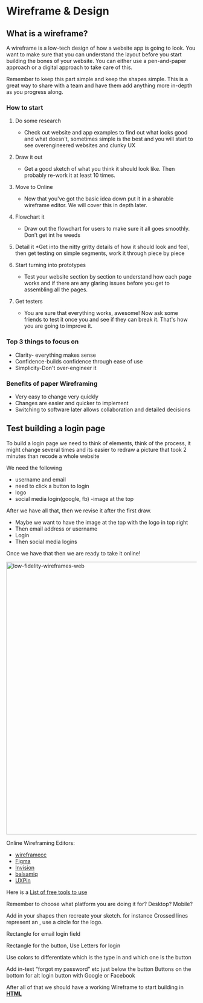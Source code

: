 # Wireframe & Design

## What is a wireframe?

A wireframe is a low-tech design of how a website app is going to look. You want to make sure that you can understand the layout before you start building the bones of your website. You can either use a pen-and-paper approach or a digital approach to take care of this.

 Remember to keep this part simple and keep the shapes simple. This is a great way to share with a team and have them add anything more in-depth as you progress along.

### How to start

1. Do some research
   * Check out website and app examples to find out what looks good and what doesn't, sometimes simple is the best and you will start to see overengineered websites and clunky UX

2. Draw it out
   * Get a good sketch of what you think it should look like. Then probably re-work it at least 10 times.

3. Move to Online
   * Now that you've got the basic idea down put it in a sharable wireframe editor. We will cover this in depth later.

4. Flowchart it
   * Draw out the flowchart for users to make sure it all goes smoothly. Don’t get int he weeds

5. Detail it
   *Get into the nitty gritty details of how it should look and feel, then get testing on simple segments, work it through piece by piece

6. Start turning into prototypes
   * Test your website section by section to understand how each page works and if there are any glaring issues before you get to assembling all the pages.

7. Get testers
   * You are sure that everything works, awesome! Now ask some friends to test it once you and see if they can break it. That's how you are going to improve it.

### Top 3 things to focus on

* Clarity- everything makes sense
* Confidence-builds confidence through ease of use
* Simplicity-Don't over-engineer it

### Benefits of paper Wireframing

* Very easy to change very quickly
* Changes are easier and quicker to implement
* Switching to software later allows collaboration and detailed decisions

## Test building a login page

To build a login page we need to think of elements, think of the process, it might change several times and its easier to redraw a picture that took 2 minutes than recode a whole website

We need the following

* username and email
* need to click a button to login
* logo
* social media login(google, fb)
-image at the top

After we have all that, then we revise it after the first draw.

* Maybe we want to have the image at the top with the logo in top right
* Then email address or username
* Login
* Then social media logins

Once we have that then we are ready to take it online!

<img width="720" alt="low-fidelity-wireframes-web" src="https://user-images.githubusercontent.com/21025934/193368336-8d5ea9af-0d37-426b-b904-97d2b7376204.png">


Online Wireframing Editors:

* [wireframecc](https://wireframe.cc/)
* [Figma](https://www.figma.com/)
* [Invision](https://www.invisionapp.com/)
* [balsamiq](https://balsamiq.com/)
* [UXPin](https://www.uxpin.com/)

Here is a [List of free tools to use](https://careerfoundry.com/en/blog/ux-design/free-wireframing-tools/)

Remember to choose what platform you are doing it for? Desktop? Mobile?

Add in your shapes then recreate your sketch. for instance Crossed lines represent an , use a circle for the logo.

Rectangle for email login field

Rectangle for the button, Use Letters for login

Use colors to differentiate which is the type in and which one is the button

Add in-text “forgot my password” etc just below the button
Buttons on the bottom for alt login button with Google or Facebook

After all of that we should have a working Wireframe to start building in **[HTML](html.md)**
